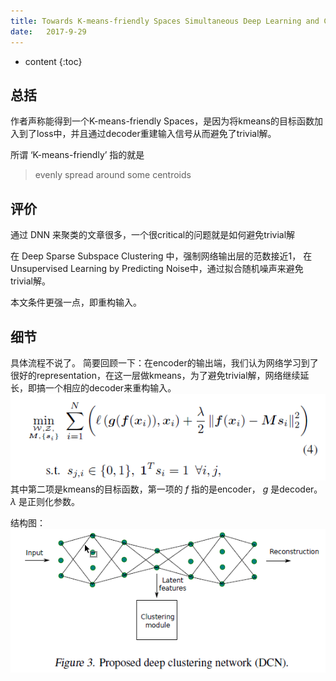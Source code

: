 ```yaml
--- 
title: Towards K-means-friendly Spaces Simultaneous Deep Learning and Clustering
date:   2017-9-29
---
```




* content
{:toc}

## 总括
作者声称能得到一个K-means-friendly Spaces，是因为将kmeans的目标函数加入到了loss中，并且通过decoder重建输入信号从而避免了trivial解。

所谓 ‘K-means-friendly’ 指的就是
>evenly spread around some centroids

## 评价
通过 DNN 来聚类的文章很多，一个很critical的问题就是如何避免trivial解

在 Deep Sparse Subspace Clustering 中，强制网络输出层的范数接近1，
在Unsupervised Learning by Predicting Noise中，通过拟合随机噪声来避免trivial解。

本文条件更强一点，即重构输入。

## 细节
具体流程不说了。
简要回顾一下：在encoder的输出端，我们认为网络学习到了很好的representation，在这一层做kmeans，为了避免trivial解，网络继续延长，即搞一个相应的decoder来重构输入。
![](TowardsKmeansfriendly\loss.png)
其中第二项是kmeans的目标函数，第一项的 $f$ 指的是encoder， $g$ 是decoder。
$\lambda$ 是正则化参数。

结构图：
![](TowardsKmeansfriendly\flowchart.png)